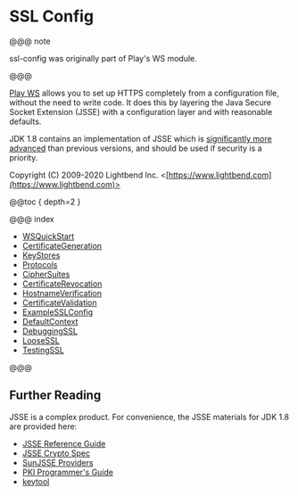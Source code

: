 # SSL Config

@@@ note

ssl-config was originally part of Play's WS module.

@@@

[Play WS](https://www.playframework.com/documentation/2.4.x/ScalaWS) allows you to set up HTTPS completely from a
configuration file, without the need to write code. It does this by
layering the Java Secure Socket Extension (JSSE) with a configuration
layer and with reasonable defaults.

JDK 1.8 contains an implementation of JSSE which is [significantly more
advanced](https://docs.oracle.com/javase/8/docs/technotes/guides/security/enhancements-8.html)
than previous versions, and should be used if security is a priority.

Copyright (C) 2009-2020 Lightbend Inc. <[https://www.lightbend.com](https://www.lightbend.com)>

@@toc { depth=2 }

@@@ index

* [WSQuickStart](WSQuickStart.md)
* [CertificateGeneration](CertificateGeneration.md)
* [KeyStores](KeyStores.md)
* [Protocols](Protocols.md)
* [CipherSuites](CipherSuites.md)
* [CertificateRevocation](CertificateRevocation.md)
* [HostnameVerification](HostnameVerification.md)
* [CertificateValidation](CertificateValidation.md)
* [ExampleSSLConfig](ExampleSSLConfig.md)
* [DefaultContext](DefaultContext.md)
* [DebuggingSSL](DebuggingSSL.md)
* [LooseSSL](LooseSSL.md)
* [TestingSSL](TestingSSL.md)

@@@

## Further Reading

JSSE is a complex product. For convenience, the JSSE materials for JDK
1.8 are provided here:

-  [JSSE Reference
  Guide](https://docs.oracle.com/javase/8/docs/technotes/guides/security/jsse/JSSERefGuide.html)
-  [JSSE Crypto
  Spec](https://docs.oracle.com/javase/8/docs/technotes/guides/security/crypto/CryptoSpec.html#SSLTLS)
-  [SunJSSE
  Providers](https://docs.oracle.com/javase/8/docs/technotes/guides/security/SunProviders.html#SunJSSEProvider)
-  [PKI Programmer's
  Guide](https://docs.oracle.com/javase/8/docs/technotes/guides/security/certpath/CertPathProgGuide.html)
-  [keytool](https://docs.oracle.com/javase/8/docs/technotes/tools/unix/keytool.html)
